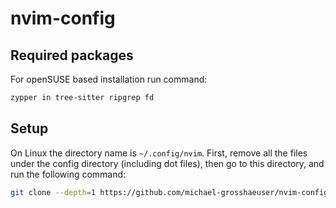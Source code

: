 # nvim-config

## Required packages

For openSUSE based installation run command:

```bash
zypper in tree-sitter ripgrep fd
```

## Setup

On Linux the directory name is `~/.config/nvim`.
First, remove all the files under the config directory (including dot files),
then go to this directory, and run the following command:

```bash
git clone --depth=1 https://github.com/michael-grosshaeuser/nvim-config.git .
```
